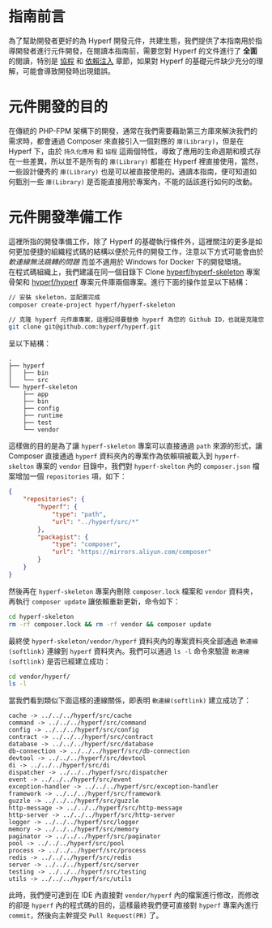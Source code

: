 # 指南前言

為了幫助開發者更好的為 Hyperf 開發元件，共建生態，我們提供了本指南用於指導開發者進行元件開發，在閱讀本指南前，需要您對 Hyperf 的文件進行了 **全面** 的閱讀，特別是 [協程](zh/coroutine.md) 和 [依賴注入](zh/di.md) 章節，如果對 Hyperf 的基礎元件缺少充分的理解，可能會導致開發時出現錯誤。

# 元件開發的目的

在傳統的 PHP-FPM 架構下的開發，通常在我們需要藉助第三方庫來解決我們的需求時，都會通過 Composer 來直接引入一個對應的 `庫(Library)`，但是在 Hyperf 下，由於 `持久化應用` 和 `協程` 這兩個特性，導致了應用的生命週期和模式存在一些差異，所以並不是所有的 `庫(Library)` 都能在 Hyperf 裡直接使用，當然，一些設計優秀的 `庫(Library)` 也是可以被直接使用的。通讀本指南，便可知道如何甄別一些 `庫(Library)` 是否能直接用於專案內，不能的話該進行如何的改動。

# 元件開發準備工作

這裡所指的開發準備工作，除了 Hyperf 的基礎執行條件外，這裡關注的更多是如何更加便捷的組織程式碼的結構以便於元件的開發工作，注意以下方式可能會由於 *軟連線無法跳轉的問題* 而並不適用於 Windows for Docker 下的開發環境。   
在程式碼組織上，我們建議在同一個目錄下 Clone [hyperf/hyperf-skeleton](https://github.com/hyperf/hyperf-skeleton) 專案骨架和 [hyperf/hyperf](https://github.com/hyperf/hyperf) 專案元件庫兩個專案。進行下面的操作並呈以下結構：

```bash
// 安裝 skeleton，並配置完成
composer create-project hyperf/hyperf-skeleton 

// 克隆 hyperf 元件庫專案，這裡記得要替換 hyperf 為您的 Github ID，也就是克隆您所 Fork 的專案
git clone git@github.com:hyperf/hyperf.git
```

呈以下結構：

```
.
├── hyperf
│   ├── bin
│   └── src
└── hyperf-skeleton
    ├── app
    ├── bin
    ├── config
    ├── runtime
    ├── test
    └── vendor
```

這樣做的目的是為了讓 `hyperf-skeleton` 專案可以直接通過 `path` 來源的形式，讓 Composer 直接通過 `hyperf` 資料夾內的專案作為依賴項被載入到 `hyperf-skelton`  專案的 `vendor` 目錄中，我們對 `hyperf-skelton` 內的 `composer.json` 檔案增加一個 `repositories` 項，如下：

```json
{
    "repositories": {
        "hyperf": {
            "type": "path",
            "url": "../hyperf/src/*"
        },
        "packagist": {
            "type": "composer",
            "url": "https://mirrors.aliyun.com/composer"
        }
    }
}
```
然後再在 `hyperf-skeleton` 專案內刪除 `composer.lock` 檔案和 `vendor` 資料夾，再執行 `composer update` 讓依賴重新更新，命令如下：

```bash
cd hyperf-skeleton
rm -rf composer.lock && rm -rf vendor && composer update
```
   
最終使 `hyperf-skeleton/vendor/hyperf` 資料夾內的專案資料夾全部通過 `軟連線(softlink)` 連線到 `hyperf` 資料夾內。我們可以通過 `ls -l` 命令來驗證 `軟連線(softlink)` 是否已經建立成功：

```bash
cd vendor/hyperf/
ls -l
```

當我們看到類似下面這樣的連線關係，即表明 `軟連線(softlink)` 建立成功了：

```
cache -> ../../../hyperf/src/cache
command -> ../../../hyperf/src/command
config -> ../../../hyperf/src/config
contract -> ../../../hyperf/src/contract
database -> ../../../hyperf/src/database
db-connection -> ../../../hyperf/src/db-connection
devtool -> ../../../hyperf/src/devtool
di -> ../../../hyperf/src/di
dispatcher -> ../../../hyperf/src/dispatcher
event -> ../../../hyperf/src/event
exception-handler -> ../../../hyperf/src/exception-handler
framework -> ../../../hyperf/src/framework
guzzle -> ../../../hyperf/src/guzzle
http-message -> ../../../hyperf/src/http-message
http-server -> ../../../hyperf/src/http-server
logger -> ../../../hyperf/src/logger
memory -> ../../../hyperf/src/memory
paginator -> ../../../hyperf/src/paginator
pool -> ../../../hyperf/src/pool
process -> ../../../hyperf/src/process
redis -> ../../../hyperf/src/redis
server -> ../../../hyperf/src/server
testing -> ../../../hyperf/src/testing
utils -> ../../../hyperf/src/utils
```

此時，我們便可達到在 IDE 內直接對 `vendor/hyperf` 內的檔案進行修改，而修改的卻是 `hyperf` 內的程式碼的目的，這樣最終我們便可直接對 `hyperf` 專案內進行 `commit`，然後向主幹提交 `Pull Request(PR)` 了。
